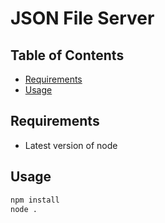 # JSON File Server

## Table of Contents

- [Requirements](#requirements)
- [Usage](#usage)

## Requirements

- Latest version of node

## Usage

```bash
npm install
node .
```